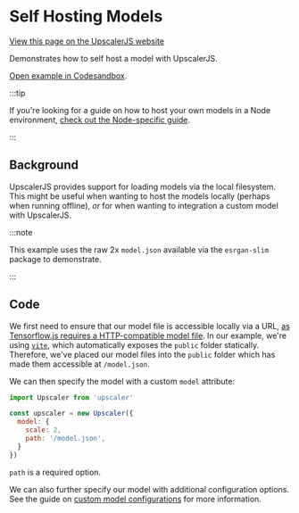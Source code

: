 # Self Hosting Models

<a class="docs-link" href="https://upscalerjs.com/documentation/guides/browser/usage/self-hosting-models">View this page on the UpscalerJS website</a>

Demonstrates how to self host a model with UpscalerJS.

<a href="https://githubbox.com/thekevinscott/upscalerjs/tree/main/examples/self-hosting-models?file=index.js&title=UpscalerJS: Self Hosting Models">Open example in Codesandbox</a>.

:::tip

If you're looking for a guide on how to host your own models in a Node environment, [check out the Node-specific guide](../../node/nodejs-custom-file-path).

:::

## Background

UpscalerJS provides support for loading models via the local filesystem. This might be useful when wanting to host the models locally (perhaps when running offline), _or_ for when wanting to integration a custom model with UpscalerJS.

:::note

This example uses the raw 2x `model.json` available via the `esrgan-slim` package to demonstrate.

:::

## Code

We first need to ensure that our model file is accessible locally via a URL, [as Tensorflow.js requires a HTTP-compatible model file](https://www.tensorflow.org/js/guide/save_load#https). In our example, we're using [`vite`](https://vitejs.dev/), which automatically exposes the `public` folder statically. Therefore, we've placed our model files into the `public` folder which has made them accessible at `/model.json`.

We can then specify the model with a custom `model` attribute:

```javascript
import Upscaler from 'upscaler'

const upscaler = new Upscaler({
  model: {
    scale: 2,
    path: '/model.json',
  }
})
```

`path` is a required option.

We can also further specify our model with additional configuration options. See the guide on [custom model configurations](custom-model-configurations) for more information.
